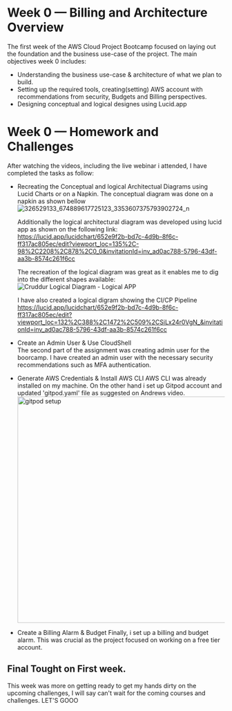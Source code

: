 # Week 0 — Billing and Architecture Overview

The first week of the AWS Cloud Project Bootcamp focused on laying out the foundation and the business use-case of the project. The main objectives week 0 includes: 
- Understanding the business use-case & architecture of what we plan to build. 
- Setting up the required tools, creating(setting) AWS account with recommendations from security, Budgets and Billing perspectives.
- Designing conceptual and logical designes using Lucid.app 

 # Week 0 — Homework and Challenges
 
 After watching the videos, including the live webinar i attended, I have completed the tasks as follow:
 - Recreating the Conceptual and logical Architectual Diagrams using  Lucid Charts or on a Napkin.
   The conceptual diagram was done on a napkin as shown bellow
   ![326529133_674889617725123_3353607375793902724_n](https://user-images.githubusercontent.com/77783631/219497846-3d74db5d-d5f4-4189-bc2c-4e2316adde4a.jpg)

   Additionally the logical architectural diagram was developed using lucid app as shown on the following link:
   https://lucid.app/lucidchart/652e9f2b-bd7c-4d9b-8f6c-ff317ac805ec/edit?viewport_loc=135%2C-98%2C2208%2C878%2C0_0&invitationId=inv_ad0ac788-5796-43df-aa3b-8574c261f6cc
  
   The recreation of the logical diagram was great as it enables me to dig into the different shapes available:
   ![Cruddur Logical Diagram - Logical APP ](https://user-images.githubusercontent.com/77783631/219499770-96d4621e-ca37-4ed7-b6ca-2e0b4a6728b1.png)
   
   I have also created a logical digram showing the CI/CP Pipeline 
   https://lucid.app/lucidchart/652e9f2b-bd7c-4d9b-8f6c-ff317ac805ec/edit?viewport_loc=132%2C388%2C1472%2C509%2CSiLx24r0VgN_&invitationId=inv_ad0ac788-5796-43df-aa3b-8574c261f6cc
   
   
   
 - Create an Admin User & Use CloudShell	
   The second part of the assignment was creating admin user for the boorcamp. I have created an admin user with the necessary security recommendations such as MFA authentication. 
   
 - Generate AWS Credentials & Install AWS CLI
   AWS CLI was already installed on my machine. On the other hand i set up Gitpod account and updated 'gitpod.yaml' file as suggested on Andrews video.  
   <img width="524" alt="gitpod setup" src="https://user-images.githubusercontent.com/77783631/219501666-8299d2e8-b92c-4ead-aa29-3c56653d5593.png">

 - Create a Billing Alarm & Budget
   Finally, i set up a billing and budget alarm. This was crucial as the project focused on working on a free tier account. 
## Final Tought on First week.

This week was more on getting ready to get my hands dirty on the upcoming challenges, I will say can't wait for the coming courses and challenges. LET'S GOOO
